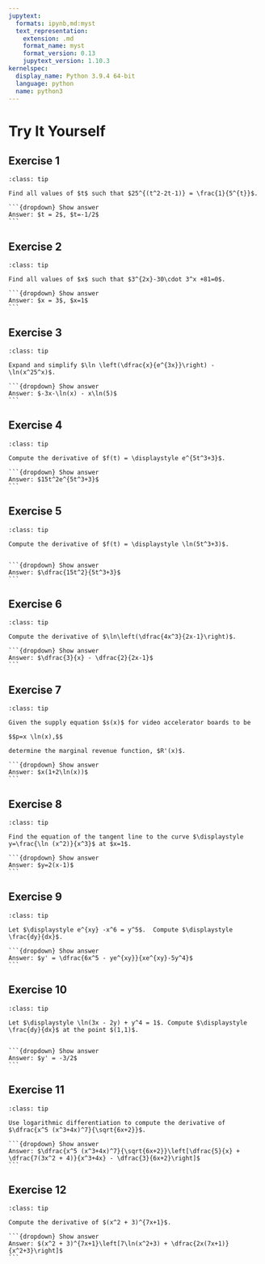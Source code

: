```yaml
---
jupytext:
  formats: ipynb,md:myst
  text_representation:
    extension: .md
    format_name: myst
    format_version: 0.13
    jupytext_version: 1.10.3
kernelspec:
  display_name: Python 3.9.4 64-bit
  language: python
  name: python3
---
```

# Try It Yourself

## Exercise 1
````{admonition} Solve for unknown value in the exponent
:class: tip 

Find all values of $t$ such that $25^{(t^2-2t-1)} = \frac{1}{5^{t}}$.

```{dropdown} Show answer
Answer: $t = 2$, $t=-1/2$
```
````

## Exercise 2
````{admonition} Solve for unknown value in the exponent
:class: tip 

Find all values of $x$ such that $3^{2x}-30\cdot 3^x +81=0$.

```{dropdown} Show answer
Answer: $x = 3$, $x=1$ 
```
````


## Exercise 3
````{admonition} Simplify
:class: tip 

Expand and simplify $\ln \left(\dfrac{x}{e^{3x}}\right) - \ln(x^25^x)$.

```{dropdown} Show answer
Answer: $-3x-\ln(x) - x\ln(5)$
```
````


## Exercise 4
````{admonition} Compute the derivative
:class: tip 

Compute the derivative of $f(t) = \displaystyle e^{5t^3+3}$.

```{dropdown} Show answer
Answer: $15t^2e^{5t^3+3}$
```
````


## Exercise 5
````{admonition} Compute the derivative
:class: tip 

Compute the derivative of $f(t) = \displaystyle \ln(5t^3+3)$.


```{dropdown} Show answer
Answer: $\dfrac{15t^2}{5t^3+3}$
```
````

## Exercise 6
````{admonition} Compute the derivative
:class: tip 

Compute the derivative of $\ln\left(\dfrac{4x^3}{2x-1}\right)$.

```{dropdown} Show answer
Answer: $\dfrac{3}{x} - \dfrac{2}{2x-1}$
```
````


## Exercise 7
````{admonition} Marginal revenue function
:class: tip 

Given the supply equation $s(x)$ for video accelerator boards to be 

$$p=x \ln(x),$$ 

determine the marginal revenue function, $R'(x)$.

```{dropdown} Show answer
Answer: $x(1+2\ln(x))$
```
````


## Exercise 8
````{admonition} Equation of a tangent line
:class: tip 

Find the equation of the tangent line to the curve $\displaystyle y=\frac{\ln (x^2)}{x^3}$ at $x=1$.

```{dropdown} Show answer
Answer: $y=2(x-1)$
```
````

## Exercise 9
````{admonition} Implicit differentiation
:class: tip 

Let $\displaystyle e^{xy} -x^6 = y^5$.  Compute $\displaystyle \frac{dy}{dx}$. 

```{dropdown} Show answer
Answer: $y' = \dfrac{6x^5 - ye^{xy}}{xe^{xy}-5y^4}$
```
````


## Exercise 10
````{admonition} Implicit differentiation
:class: tip 

Let $\displaystyle \ln(3x - 2y) + y^4 = 1$. Compute $\displaystyle \frac{dy}{dx}$ at the point $(1,1)$.


```{dropdown} Show answer
Answer: $y' = -3/2$
```
````


## Exercise 11
````{admonition} Logarithmic differentiation
:class: tip 

Use logarithmic differentiation to compute the derivative of $\dfrac{x^5 (x^3+4x)^7}{\sqrt{6x+2}}$.

```{dropdown} Show answer
Answer: $\dfrac{x^5 (x^3+4x)^7}{\sqrt{6x+2}}\left[\dfrac{5}{x} + \dfrac{7(3x^2 + 4)}{x^3+4x} - \dfrac{3}{6x+2}\right]$
```
````


## Exercise 12
````{admonition} Logarithmic differentiation
:class: tip 

Compute the derivative of $(x^2 + 3)^{7x+1}$.

```{dropdown} Show answer
Answer: $(x^2 + 3)^{7x+1}\left[7\ln(x^2+3) + \dfrac{2x(7x+1)}{x^2+3}\right]$
```
````

